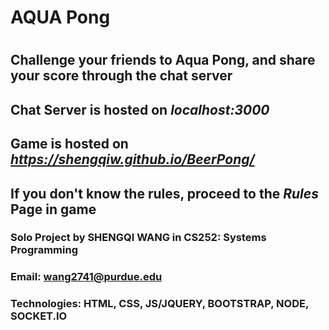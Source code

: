 # AQUA Pong 
#
## Challenge your friends to Aqua Pong, and share your score through the chat server
## Chat Server is hosted on _localhost:3000_
## Game is hosted on _https://shengqiw.github.io/BeerPong/_

## If you don't know the rules, proceed to the _Rules_ Page in game

### Solo Project by SHENGQI WANG in CS252: Systems Programming 
### Email: wang2741@purdue.edu
### Technologies: HTML, CSS, JS/JQUERY, BOOTSTRAP, NODE, SOCKET.IO 

